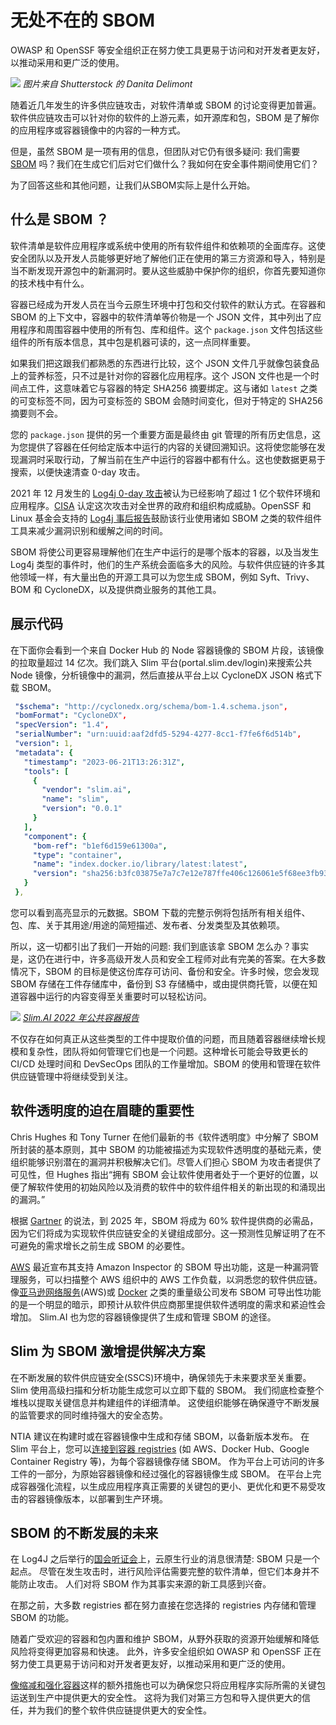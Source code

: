 # 无处不在的 SBOM

OWASP 和 OpenSSF 等安全组织正在努力使工具更易于访问和对开发者更友好，以推动采用和更广泛的使用。

![](https://cdn.thenewstack.io/media/2023/09/f0ac224f-inventory-1024x683.jpg)
*图片来自 Shutterstock 的 Danita Delimont*

随着近几年发生的许多供应链攻击，对软件清单或 SBOM 的讨论变得更加普遍。软件供应链攻击可以针对你的软件的上游元素，如开源库和包，SBOM 是了解你的应用程序或容器镜像中的内容的一种方式。

但是，虽然 SBOM 是一项有用的信息，但团队对它仍有很多疑问: 我们需要 [SBOM](https://thenewstack.io/sbom-everywhere-the-openssf-plan-for-sboms/) 吗？我们在生成它们后对它们做什么？我如何在安全事件期间使用它们？

为了回答这些和其他问题，让我们从SBOM实际上是什么开始。

## 什么是 SBOM ？

软件清单是软件应用程序或系统中使用的所有软件组件和依赖项的全面库存。这使安全团队以及开发人员能够更好地了解他们正在使用的第三方资源和导入，特别是当不断发现开源包中的新漏洞时。要从这些威胁中保护你的组织，你首先要知道你的技术栈中有什么。

容器已经成为开发人员在当今云原生环境中打包和交付软件的默认方式。在容器和 SBOM 的上下文中，容器中的软件清单等价物是一个 JSON 文件，其中列出了应用程序和周围容器中使用的所有包、库和组件。这个 `package.json` 文件包括这些组件的所有版本信息，其中包是机器可读的，这一点同样重要。

如果我们把这跟我们都熟悉的东西进行比较，这个 JSON 文件几乎就像包装食品上的营养标签，只不过是针对你的容器化应用程序。这个 JSON 文件也是一个时间点工件，这意味着它与容器的特定 SHA256 摘要绑定。这与诸如 `latest` 之类的可变标签不同，因为可变标签的 SBOM 会随时间变化，但对于特定的 SHA256 摘要则不会。

您的 `package.json` 提供的另一个重要方面是最终由 git 管理的所有历史信息，这为您提供了容器在任何给定版本中运行的内容的关键回溯知识。这将使您能够在发现漏洞时采取行动，了解当前在生产中运行的容器中都有什么。这也使数据更易于搜索，以便快速清查 0-day 攻击。

2021 年 12 月发生的 [Log4j 0-day 攻击](https://thenewstack.io/one-year-of-log4j/)被认为已经影响了超过 1 亿个软件环境和应用程序。[CISA](https://www.cisa.gov/) 认定这次攻击对全世界的政府和组织构成威胁。OpenSSF 和 Linux 基金会支持的 [Log4j 事后报告](https://www.cisa.gov/sites/default/files/publications/CSRB-Report-on-Log4-July-11-2022_508.pdf)鼓励该行业使用诸如 SBOM 之类的软件组件工具来减少漏洞识别和缓解之间的时间。

SBOM 将使公司更容易理解他们在生产中运行的是哪个版本的容器，以及当发生 Log4j 类型的事件时，他们的生产系统会面临多大的风险。与软件供应链的许多其他领域一样，有大量出色的开源工具可以为您生成 SBOM，例如 Syft、Trivy、BOM 和 CycloneDX，以及提供商业服务的其他工具。

## 展示代码

在下面你会看到一个来自 Docker Hub 的 Node 容器镜像的 SBOM 片段，该镜像的拉取量超过 14 亿次。我们跳入 Slim 平台(portal.slim.dev/login)来搜索公共 Node 镜像，分析镜像中的漏洞，然后直接从平台上以 CycloneDX JSON 格式下载 SBOM。

```yaml
 "$schema": "http://cyclonedx.org/schema/bom-1.4.schema.json",
 "bomFormat": "CycloneDX",
 "specVersion": "1.4",
 "serialNumber": "urn:uuid:aaf2dfd5-5294-4277-8cc1-f7fe6f6d514b",
 "version": 1,
 "metadata": {
   "timestamp": "2023-06-21T13:26:31Z",
   "tools": [
     {
       "vendor": "slim.ai",
       "name": "slim",
       "version": "0.0.1"
     }
   ],
   "component": {
     "bom-ref": "b1ef6d159e61300a",
     "type": "container",
     "name": "index.docker.io/library/latest:latest",
     "version": "sha256:b3fc03875e7a7c7e12e787ffe406c126061e5f68ee3fb93e0ef50aa3f299c481"
   }
 },
 ```

您可以看到高亮显示的元数据。SBOM 下载的完整示例将包括所有相关组件、包、库、关于其用途/用途的简短描述、发布者、分发类型及其依赖项。

所以，这一切都引出了我们一开始的问题: 我们到底该拿 SBOM 怎么办？事实是，这仍在进行中，许多高级开发人员和安全工程师对此有完美的答案。在大多数情况下，SBOM 的目标是使这份库存可访问、备份和安全。许多时候，您会发现 SBOM 存储在工件存储库中，备份到 S3 存储桶中，或由提供商托管，以便在知道容器中运行的内容变得至关重要时可以轻松访问。

![](https://cdn.thenewstack.io/media/2023/09/5ac73ef6-image2a.jpg)
*[Slim.AI 2022 年公共容器报告](https://www.slim.ai/blog/container-report-2022/)*

不仅存在如何真正从这些类型的工件中提取价值的问题，而且随着容器继续增长规模和复杂性，团队将如何管理它们也是一个问题。这种增长可能会导致更长的 CI/CD 处理时间和 DevSecOps 团队的工作量增加。SBOM 的使用和管理在软件供应链管理中将继续受到关注。

## 软件透明度的迫在眉睫的重要性

Chris Hughes 和 Tony Turner 在他们最新的书《软件透明度》中分解了 SBOM 所封装的基本原则，其中 SBOM 的功能被描述为实现软件透明度的基础元素，使组织能够识别潜在的漏洞并积极解决它们。尽管人们担心 SBOM 为攻击者提供了可见性，但 Hughes 指出“拥有 SBOM 会让软件使用者处于一个更好的位置，以便了解软件使用的初始风险以及消费的软件中的软件组件相关的新出现的和涌现出的漏洞。”

根据 [Gartner](https://www.gartner.com/en) 的说法，到 2025 年，SBOM 将成为 60% 软件提供商的必需品，因为它们将成为实现软件供应链安全的关键组成部分。这一预测性见解证明了在不可避免的需求增长之前生成 SBOM 的必要性。

[AWS](https://aws.amazon.com/about-aws/whats-new/2023/06/software-bill-materials-export-capability-amazon-inspector/) 最近宣布其支持 Amazon Inspector 的 SBOM 导出功能，这是一种漏洞管理服务，可以扫描整个 AWS 组织中的 AWS 工作负载，以洞悉您的软件供应链。像[亚马逊网络服务](https://aws.amazon.com/?utm_content=inline-mention)(AWS)或 [Docker](https://www.docker.com/blog/announcing-docker-sbom-a-step-towards-more-visibility-into-docker-images/) 之类的重量级公司发布 SBOM 可导出性功能的是一个明显的暗示，即预计从软件供应商那里提供软件透明度的需求和紧迫性会增加。 Slim.AI 也为您的容器镜像提供了生成和管理 SBOM 的途径。

## Slim 为 SBOM 激增提供解决方案

在不断发展的软件供应链安全(SSCS)环境中，确保领先于未来要求至关重要。 Slim 使用高级扫描和分析功能生成您可以立即下载的 SBOM。 我们彻底检查整个堆栈以提取关键信息并构建组件的详细清单。 这使组织能够在确保遵守不断发展的监管要求的同时维持强大的安全态势。

NTIA 建议在构建时或在容器镜像中生成和存储 SBOM，以备新版本发布。 在 Slim 平台上，您可以[连接到容器 registries](https://www.slim.ai/docs/connectors) (如 AWS、Docker Hub、Google Container Registry 等)，为每个容器镜像存储 SBOM。 作为平台上可访问的许多工件的一部分，为原始容器镜像和经过强化的容器镜像生成 SBOM。 在平台上完成容器强化流程，以生成应用程序真正需要的关键包的更小、更优化和更不易受攻击的容器镜像版本，以部署到生产环境。

## SBOM 的不断发展的未来

在 Log4J 之后举行的[国会听证会](https://www.hsgac.senate.gov/hearings/responding-to-and-learning-from-the-log4shell-vulnerability/)上，云原生行业的消息很清楚: SBOM 只是一个起点。 尽管在发生攻击时，进行风险评估需要完整的软件清单，但它们本身并不能防止攻击。 人们对将 SBOM 作为其事实来源的新工具感到兴奋。

在那之前，大多数 registries 都在努力直接在您选择的 registries 内存储和管理 SBOM 的功能。

随着广受欢迎的容器和包内置和维护 SBOM，从野外获取的资源开始缓解和降低风险将变得更加容易和快速。 此外，许多安全组织如 OWASP 和 OpenSSF 正在努力使工具更易于访问和对开发者更友好，以推动采用和更广泛的使用。

[像缩减和强化容器](https://www.slim.ai/docs/example-nginx)这样的额外措施也可以为确保您只将应用程序实际所需的关键包运送到生产中提供更大的安全性。 这将为我们对第三方包和导入提供更大的信任，并为我们的整个软件供应链提供更大的安全性。
